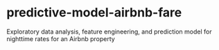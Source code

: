 # predictive-model-airbnb-fare
Exploratory data analysis, feature engineering, and prediction model for nighttime rates for an Airbnb property
